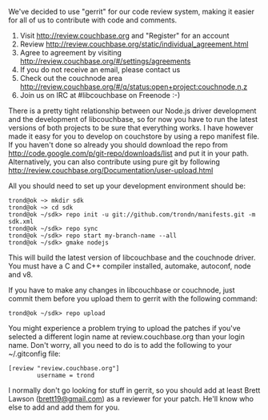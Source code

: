 We've decided to use "gerrit" for our code review system, making it
easier for all of us to contribute with code and comments.

  1. Visit http://review.couchbase.org and "Register" for an account
  2. Review http://review.couchbase.org/static/individual_agreement.html
  3. Agree to agreement by visiting http://review.couchbase.org/#/settings/agreements
  4. If you do not receive an email, please contact us
  5. Check out the couchnode area http://review.couchbase.org/#/q/status:open+project:couchnode,n,z
  6. Join us on IRC at #libcouchbase on Freenode :-)

There is a pretty tight relationship between our Node.js driver
development and the development of libcouchbase, so for now you have
to run the latest versions of both projects to be sure that everything
works. I have however made it easy for you to develop on couchstore by
using a repo manifest file. If you haven't done so already you should
download the repo from http://code.google.com/p/git-repo/downloads/list
and put it in your path. Alternatively, you can also contribute using
pure git by following http://review.couchbase.org/Documentation/user-upload.html

All you should need to set up your development environment should be:

    trond@ok ~> mkdir sdk
    trond@ok ~> cd sdk
    trond@ok ~/sdk> repo init -u git://github.com/trondn/manifests.git -m sdk.xml
    trond@ok ~/sdk> repo sync
    trond@ok ~/sdk> repo start my-branch-name --all
    trond@ok ~/sdk> gmake nodejs

This will build the latest version of libcouchbase and the couchnode
driver. You must have a C and C++ compiler installed, automake,
autoconf, node and v8.

If you have to make any changes in libcouchbase or couchnode,
just commit them before you upload them to gerrit with the
following command:

    trond@ok ~/sdk> repo upload

You might experience a problem trying to upload the patches if you've
selected a different login name at review.couchbase.org than your login
name. Don't worry, all you need to do is to add the following to your
~/.gitconfig file:

    [review "review.couchbase.org"]
            username = trond

I normally don't go looking for stuff in gerrit, so you should add at
least Brett Lawson (brett19@gmail.com) as a reviewer for your patch.
He'll know who else to add and add them for you.
